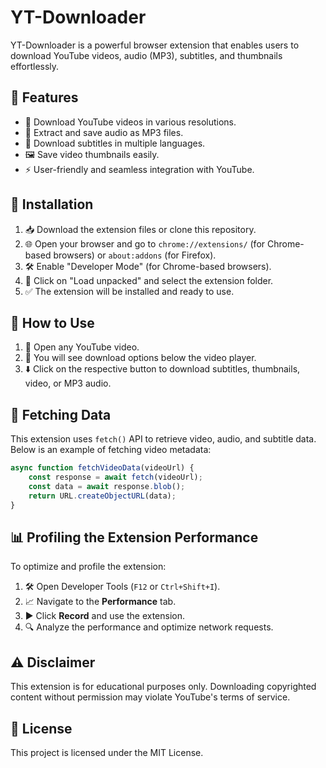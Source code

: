 # YT-Downloader

YT-Downloader is a powerful browser extension that enables users to download YouTube videos, audio (MP3), subtitles, and thumbnails effortlessly.

## 🚀 Features

- 🎥 Download YouTube videos in various resolutions.
- 🎵 Extract and save audio as MP3 files.
- 📝 Download subtitles in multiple languages.
- 🖼️ Save video thumbnails easily.
- ⚡ User-friendly and seamless integration with YouTube.

## 🔧 Installation

1. 📥 Download the extension files or clone this repository.
2. 🌐 Open your browser and go to `chrome://extensions/` (for Chrome-based browsers) or `about:addons` (for Firefox).
3. 🛠️ Enable "Developer Mode" (for Chrome-based browsers).
4. 📂 Click on "Load unpacked" and select the extension folder.
5. ✅ The extension will be installed and ready to use.

## 🎯 How to Use

1. 🔎 Open any YouTube video.
2. 🛑 You will see download options below the video player.
3. ⬇️ Click on the respective button to download subtitles, thumbnails, video, or MP3 audio.

## 📡 Fetching Data

This extension uses `fetch()` API to retrieve video, audio, and subtitle data. Below is an example of fetching video metadata:

```javascript
async function fetchVideoData(videoUrl) {
    const response = await fetch(videoUrl);
    const data = await response.blob();
    return URL.createObjectURL(data);
}
```

## 📊 Profiling the Extension Performance

To optimize and profile the extension:

1. 🛠️ Open Developer Tools (`F12` or `Ctrl+Shift+I`).
2. 📈 Navigate to the **Performance** tab.
3. ▶️ Click **Record** and use the extension.
4. 🔍 Analyze the performance and optimize network requests.

## ⚠️ Disclaimer

This extension is for educational purposes only. Downloading copyrighted content without permission may violate YouTube's terms of service.

## 📜 License

This project is licensed under the MIT License.
